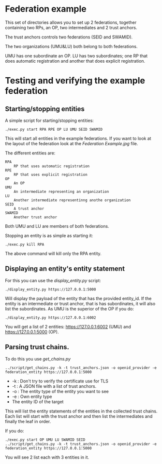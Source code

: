 # Federation example

This set of directories allows you to set up 2 federations, together
containing two RPs, an OP, two intermediates and 2 trust anchors.

The trust anchors controls two federations (SEID and SWAMID).

The two organizations (UMU&LU) both belong to both federations.

UMU has one subordinate an OP.
LU has two subordinates; one RP that does automatic registration and another
that does explicit registration.

# Testing and verifying the example federation

## Starting/stopping entities

A simple script for starting/stopping entities:

    ./exec.py start RPA RPE OP LU UMU SEID SWAMID

This will start all entities in the example federations.
If you want to look at the layout of the federation look at the 
_Federation Example.jpg_ file.

The different entities are:

    RPA
        RP that uses automatic registration
    RPE
        RP that uses explicit registration
    OP
        An OP
    UMU
        An intermediate representing an organization
    LU
        Another intermediate representinng anothe organization
    SEID
        A trust anchor
    SWAMID
        Another trust anchor

Both UMU and LU are members of both federations.

Stopping an entity is as simple as starting it:

    ./exec.py kill RPA

The above command will kill only the RPA entity.

## Displaying an entity's entity statement

For this you can use the _display_entity.py_ script:

    ./display_entity.py https://127.0.0.1:5000

Will display the payload of the entity that has the provided entity_id.
If the entity is an intermediate or trust anchor, that is has subordinates,
it will also list the subordinates. 
As UMU is the superior of the OP if you do:

    ./display_entity.py https://127.0.0.1:6002

You will get a list of 2 entities: https://127.0.0.1:6002 (UMU)
and https://127.0.0.1:5000 (OP).

## Parsing trust chains.

To do this you use _get_chains.py_

    ../script/get_chains.py -k -t trust_anchors.json -o openid_provider -e federation_entity https://127.0.0.1:5000

* -k : Don't try to verify the certificate use for TLS
* -t : A JSON file with a list of trust anchors.
* -o : The entity type of the entity you want to see
* -e : Own entity type
* The entity ID of the target

This will list the entity statements of the entities in the collected trust 
chains. Each list will start with the trust anchor and then list the
intermediates and finally the leaf in order.

If you do:

    ./exec.py start OP UMU LU SWAMID SEID
    ../script/get_chains.py -k -t trust_anchors.json -o openid_provider -e federation_entity https://127.0.0.1:5000

You will see 2 list each with 3 entities in it.
